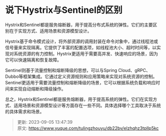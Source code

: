 # 说下Hystrix与Sentinel的区别

Hystrix和Sentinel都是服务熔断器，用于提高分布式系统的弹性。它们的主要区别在于实现方式、适用场景和资源模型设计。

Hystrix基于命令模式设计，将外部资源的调用封装在命令对象中，通过线程池或信号量来实现隔离。它提供了丰富的配置选项，如线程池大小、超时时间等，以实现对系统资源的有力控制。Hystrix更适用于需要高并发、快速响应的场景，因为它可以快速隔离和恢复故障。

Sentinel则基于流量控制和熔断降级的思想，可以与Spring Cloud、gRPC、Dubbo等框架集成。它通过定义资源规则和应用策略来实现对系统资源的控制。Sentinel更适用于需要流量控制和熔断降级的场景，它可以根据系统负载和响应时间来实现自动熔断和降级操作。

总之，Hystrix和Sentinel都是服务熔断器，用于提高系统的弹性。它们在实现方式、适用场景和资源模型设计等方面存在一些不同。具体选择哪个工具取决于系统的具体需求和场景。



> 更新: 2023-09-05 13:47:39  
> 原文: <https://www.yuque.com/tulingzhouyu/db22bv/elzhqhz3tpllp5kc>
